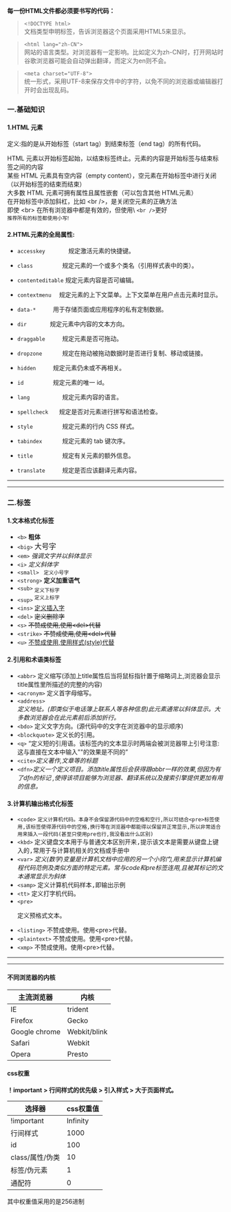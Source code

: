 **每一份HTML文件都必须要书写的代码：**
> `<!DOCTYPE html>`  
> 文档类型申明标签，告诉浏览器这个页面采用HTML5来显示。

> `<html lang="zh-CN">`  
网站的语言类型。对浏览器有一定影响。比如定义为zh-CN时，打开网站时谷歌浏览器可能会自动弹出翻译，而定义为en则不会。

> `<meta charset="UTF-8">`   
统一形式，采用UTF-8来保存文件中的字符，以免不同的浏览器或编辑器打开时会出现乱码。

### 一.基础知识

#### 1.HTML 元素

定义:指的是从开始标签（start tag）到结束标签（end tag）的所有代码。

HTML 元素以开始标签起始，以结束标签终止。元素的内容是开始标签与结束标签之间的内容  
某些 HTML 元素具有空内容（empty content），空元素在开始标签中进行关闭（以开始标签的结束而结束）  
大多数 HTML 元素可拥有属性且属性嵌套（可以包含其他 HTML元素）  
在开始标签中添加斜杠，比如 \<br />，是关闭空元素的正确方法  
即使 \<br> 在所有浏览器中都是有效的，但使用\ `<br />`更好  
<small>推荐所有的标签都使用小写!</small>

#### 2.HTML元素的全局属性:

- `accesskey 	   ` 规定激活元素的快捷键。  

- `class 		 ` 规定元素的一个或多个类名（引用样式表中的类）。   

- `contenteditable` 规定元素内容是否可编辑。  

- `contextmenu  ` 规定元素的上下文菜单。上下文菜单在用户点击元素时显示。  

- `data-* 	  ` 	用于存储页面或应用程序的私有定制数据。  

- `dir 		 ` 规定元素中内容的文本方向。  

- `draggable 	 ` 规定元素是否可拖动。  

- `dropzone 	 ` 规定在拖动被拖动数据时是否进行复制、移动或链接。   

- `hidden 	  ` 	规定元素仍未或不再相关。  

- `id 		  ` 	规定元素的唯一 id。   

- `lang 		 ` 规定元素内容的语言。  

- `spellcheck   ` 	规定是否对元素进行拼写和语法检查。  

- `style 		 ` 规定元素的行内 CSS 样式。  

- `tabindex 	 ` 规定元素的 tab 键次序。  

- `title 		 ` 规定有关元素的额外信息。  

- `translate 	 ` 规定是否应该翻译元素内容。  

----

----

### 二.标签

#### 1.文本格式化标签

- `<b>`			    <b>粗体</b>    
- `<big>`			<big>大号字</big>    
- `<em>` 			<em>强调文字并以斜体显示</em>  
- `<i>` 			<i>定义斜体字</i>  	
- `<small> `		<small>定义小号字</small>  
- `<strong>` 		<strong>定义加重语气</strong>       
- `<sub>`			<sub>定义下标字</sub>         
- `<sup>`			<sup>定义上标字</sup>      
- `<ins>`			<ins>定义插入字</ins>      
- `<del>`			<del>定义删除字</del>      
- `<s>` 			<s>不赞成使用,使用\<del>代替</s>       
- `<strike>` 		<strike>不赞成使用,使用\<del>代替</strike>        
- `<u>` 			<u>不赞成使用,使用样式(style)代替</u>     

#### 2.引用和术语类标签

- `<abbr>` <abbr>定义缩写(添加上title属性后当将鼠标指针置于缩略词上,浏览器会显示title属性里所描述的完整的内容)</abbr>  
- `<acronym>` <acronym>定义首字母缩写。</acronym>    
- `<address>`  <address>定义地址。(即类似于电话簿上联系人等各种信息)此元素通常以斜体显示。大多数浏览器会在此元素前后添加折行。</address>    
- `<bdo>`  <bdo>定义文字方向。(源代码中的文字在浏览器中的显示顺序)</bdo>	  
- `<blockquote>` <blockpuote>定义长的引用。</blockpuote>	  
- `<q>` <q>定义短的引用语。该标签内的文本显示时两端会被浏览器带上引号注意:这与直接在文本中输入""的效果是不同的</q>	  
- `<cite>`<cite>定义著作,文章等的标题</cite>	
- `<dfn>`<dfn>定义一个定义项目。添加title属性后会获得跟abbr一样的效果,但因为有了dfn的标记	,使得该项目能够为浏览器、翻译系统以及搜索引擎提供更加有用的信息。</dfn>	          

#### 3.计算机输出格式化标签

- `<code>`		<code>定义计算机代码。本身不会保留源代码中的空格和空行,所以可结合\<pre>标签使用,该标签使得源代码中的空格,换行等在浏览器中都能得以保留并正常显示,所以非常适合用来插入一段代码(甚至只使用pre也行,我没看出什么区别)</code>    
- `<kbd>` 		<kbd>定义键盘文本用于与普通文本区别开来,提示该文本是需要从键盘上键入的,常用于与计算机相关的文档或手册中</kbd>    
- `<var>` 		<var>定义(数学)变量是计算机文档中应用的另一个小窍门,用来显示计算机编程代码范例及类似方面的特定元素。常与code和pre标签连用,且被其标记的文本通常显示为斜体</var>    
- `<samp>`		<samp>定义计算机代码样本,即输出示例</samp>    
- `<tt>` 			<tt>定义打字机代码。</tt>                 
- `<pre>`			<pre>定义预格式文本。</pre>    
- `<listing>`     不赞成使用。使用\<pre>代替。     
- `<plaintext>`	不赞成使用。使用\<pre>代替。     
- `<xmp>`			不赞成使用。使用\<pre>代替。    
----

----
#### 不同浏览器的内核

|主流浏览器			|内核		|	
|------				|------ 	|
|IE					|trident	
|Firefox			|Gecko		|	
|Google chrome		|Webkit/blink|	
|Safari				|Webkit		|	
|Opera				|Presto		|	



#### css权重

**！important > 行间样式的优先级 > 引入样式 > 大于页面样式。**

|选择器          |css权重值|
|--------		|-------|
|!important		|Infinity|
|行间样式		|1000	|
|id				|100	|
|class/属性/伪类	|10		|
|标签/伪元素		|1		|
|通配符			|0		|

其中权重值采用的是256进制  